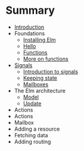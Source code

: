 # Summary

* [Introduction](README.md)
* Foundations
   * [Installing Elm](foundations/installing_elm.md)
   * [Hello](foundations/hello.md)
   * [Functions](foundations/functions.md)
   * [More on functions](foundations/more_on_functions.md)
* [Signals](signals.md)
   * [Introduction to signals](signals/introduction.md)
   * [Keeping state](signals/keeping_state.md)
   * [Mailboxes](signals/mailboxes.md)
* The Elm architecture
   * [Model](elm_arch/model.md)
   * [Update](elm_arch/update.md)
* Actions
* Actions
* Mailbox
* Adding a resource
* Fetching data
* Adding routing

